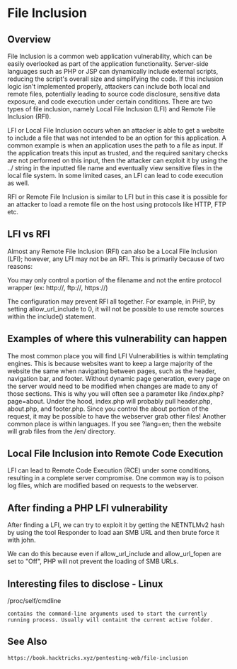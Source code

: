 # File Inclusion

## Overview

File Inclusion is a common web application vulnerability, which can be easily overlooked as part of the application functionality. Server-side languages such as PHP or JSP can dynamically include external scripts, reducing the script's overall size and simplifying the code. 
If this inclusion logic isn't implemented properly, attackers can include both local and remote files, potentially leading to source code disclosure, sensitive data exposure, and code execution under certain conditions. 
There are two types of file inclusion, namely Local File Inclusion (LFI) and Remote File Inclusion (RFI).

LFI or Local File Inclusion occurs when an attacker is able to get a website to include a file that was not
intended to be an option for this application. A common example is when an application uses the path to a
file as input. If the application treats this input as trusted, and the required sanitary checks are not
performed on this input, then the attacker can exploit it by using the ../ string in the inputted file name
and eventually view sensitive files in the local file system. In some limited cases, an LFI can lead to code
execution as well.

RFI or Remote File Inclusion is similar to LFI but in this case it is possible for an attacker to load a remote
file on the host using protocols like HTTP, FTP etc.

## LFI vs RFI

Almost any Remote File Inclusion (RFI) can also be a Local File Inclusion (LFI); however, any LFI may not be an RFI. This is primarily because of two reasons:

You may only control a portion of the filename and not the entire protocol wrapper (ex: http://, ftp://, https://)

The configuration may prevent RFI all together. For example, in PHP, by setting allow_url_include to 0, it will not be possible to use remote sources within the include() statement.

## Examples of where this vulnerability can happen

The most common place you will find LFI Vulnerabilities is within templating engines. This is because websites want to keep a large majority of the website the same when navigating between pages, such as the header, navigation bar, and footer. Without dynamic page generation, every page on the server would need to be modified when changes are made to any of those sections. This is why you will often see a parameter like /index.php?page=about. Under the hood, index.php will probably pull header.php, about.php, and footer.php. Since you control the about portion of the request, it may be possible to have the webserver grab other files! Another common place is within languages. If you see ?lang=en; then the website will grab files from the /en/ directory.

## Local File Inclusion into Remote Code Execution

LFI can lead to Remote Code Execution (RCE) under some conditions, resulting in a complete server compromise. One common way is to poison log files, which are modified based on requests to the webserver.

## After finding a PHP LFI vulnerability

After finding a LFI, we can try to exploit it by getting the NETNTLMv2 hash by using the tool Responder to load aan SMB URL and then brute force it with john.

We can do this because even if allow_url_include and allow_url_fopen are set to "Off", PHP will not prevent the loading of SMB URLs.

## Interesting files to disclose - Linux

/proc/self/cmdline

	contains the command-line arguments used to start the currently running process. Usually will containt the current active folder.

## See Also

	https://book.hacktricks.xyz/pentesting-web/file-inclusion
